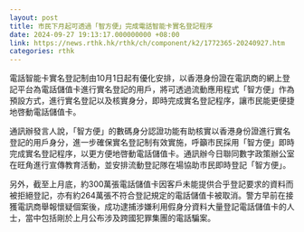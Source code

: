 ```yaml
---
layout: post
title: 市民下月起可透過「智方便」完成電話智能卡實名登記程序
date: 2024-09-27 19:13:17.000000000 +08:00
link: https://news.rthk.hk/rthk/ch/component/k2/1772365-20240927.htm
categories: rthk
---
```


電話智能卡實名登記制由10月1日起有優化安排，以香港身份證在電訊商的網上登記平台為電話儲值卡進行實名登記的用戶，將可透過流動應用程式「智方便」作為預設方式，進行實名登記以及核實身分，即時完成實名登記程序，讓市民能更便捷地啓動電話儲值卡。

通訊辦發言人說，「智方便」的數碼身分認證功能有助核實以香港身份證進行實名登記的用戶身分，進一步確保實名登記制有效實施，呼籲市民採用「智方便」即時完成實名登記程序，以更方便地啓動電話儲值卡。通訊辦今日聯同數字政策辦公室在旺角進行宣傳教育活動，並安排流動登記隊在場協助市民即時登記「智方便」。

另外，截至上月底，約300萬張電話儲值卡因客戶未能提供合乎登記要求的資料而被拒絕登記，亦有約264萬張不符合登記規定的電話儲值卡被取消。警方早前在接獲電訊商舉報懷疑個案後，成功逮捕涉嫌利用假身分資料大量登記電話儲值卡的人士，當中包括剛於上月公布涉及跨國犯罪集團的電話騙案。

